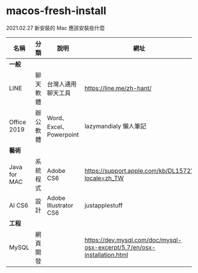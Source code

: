 # macos-fresh-install

2021.02.27 新安裝的 Mac 應該安裝些什麼

| 名稱 | 分類 | 說明 | 網址 |
|--|--|--|--|
|**一般**|||
| LINE | 聊天軟體 | 台灣人通用聊天工具 | https://line.me/zh-hant/ |
| Office 2019 | 辦公軟體 | Word、Excel、Powerpoint | lazymandialy 懶人筆記 |
|**藝術**|||
| Java for MAC | 系統程式 | Adobe CS6 | https://support.apple.com/kb/DL1572?locale=zh_TW |
| AI CS6 | 設計 | Adobe Illustrator CS6 | justapplestuff |
|**工程**|||
| MySQL | 網頁開發 | | https://dev.mysql.com/doc/mysql-osx-excerpt/5.7/en/osx-installation.html |
